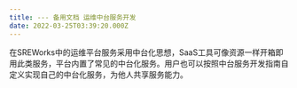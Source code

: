 ```yaml
---
title: --- 备用文档 运维中台服务开发
date: 2022-03-25T03:39:20.000Z
---
```



在SREWorks中的运维平台服务采用中台化思想，SaaS工具可像资源一样开箱即用此类服务，平台内置了常见的中台化服务。用户也可以按照中台服务开发指南自定义实现自己的中台化服务，为他人共享服务能力。
